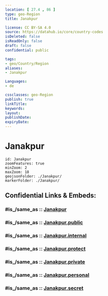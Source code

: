 ```yaml
---
location: [ 27.4 , 86 ] 
type: geo-Region
title: Janakpur

license: CC BY-SA 4.0
source: https://datahub.io/core/country-codes
isDeleted: false
isReadOnly: false
draft: false
confidential: public

tags:
- geo/Country/Region
aliases:
- Janakpur

Languages:
- de

cssclasses: geo-Region
publish: true
linkTitle: 
keywords: 
layout: 
publishDate: 
expiryDate: 
---
```


# Janakpur

```leaflet
id: Janakpur
zoomFeatures: true 
minZoom: 2 
maxZoom: 18
geojsonFolder: ./Janakpur/
markerFolder: ./Janakpur/
```


## Confidential Links & Embeds: 

### #is_/same_as :: [Janakpur](/_Standards/Earth/Continent/Asia/Asia~South/Nepal/Regions~Nepal/Nepal~Central/counties~Central/Janakpur.md) 

### #is_/same_as :: [Janakpur.public](/_public/Earth/Continent/Asia/Asia~South/Nepal/Regions~Nepal/Nepal~Central/counties~Central/Janakpur.public.md) 

### #is_/same_as :: [Janakpur.internal](/_internal/Earth/Continent/Asia/Asia~South/Nepal/Regions~Nepal/Nepal~Central/counties~Central/Janakpur.internal.md) 

### #is_/same_as :: [Janakpur.protect](/_protect/Earth/Continent/Asia/Asia~South/Nepal/Regions~Nepal/Nepal~Central/counties~Central/Janakpur.protect.md) 

### #is_/same_as :: [Janakpur.private](/_private/Earth/Continent/Asia/Asia~South/Nepal/Regions~Nepal/Nepal~Central/counties~Central/Janakpur.private.md) 

### #is_/same_as :: [Janakpur.personal](/_personal/Earth/Continent/Asia/Asia~South/Nepal/Regions~Nepal/Nepal~Central/counties~Central/Janakpur.personal.md) 

### #is_/same_as :: [Janakpur.secret](/_secret/Earth/Continent/Asia/Asia~South/Nepal/Regions~Nepal/Nepal~Central/counties~Central/Janakpur.secret.md)


